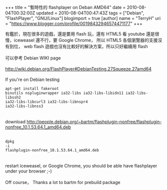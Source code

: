 +++
title = "暫時性的 flashplayer on Deban AMD64"
date = 2010-08-04T00:32:00Z
updated = 2010-08-04T00:47:43Z
tags = ["Debian", "FlashPlayer", "GNU/Linux"]
blogimport = true 
[author]
	name = "TerryH"
	uri = "https://www.blogger.com/profile/00198432946574471177"
+++

有鑑於，現在很多的遊戲，還是要用 flash 玩，還有 HTML5 看 youtube 還是很慢，iceweasel 還不行，要 Google Chrome， 所以 HTML5 各個瀏覽器的支援沒有到位， web flash 遊戲也沒有比較好的解決方案，所以只好繼續用 flash <br /><br />可以參考 Debian WIKI page<br /><br /><a href="http://wiki.debian.org/FlashPlayer#DebianTesting.27Squeeze.27amd64">http://wiki.debian.org/FlashPlayer#DebianTesting.27Squeeze.27amd64</a><br /><br />If you're on Debian testing<br /><code><br />apt-get install fakeroot binutils nspluginwrapper ia32-libs ia32-libs-libidn11 ia32-libs-libssh2 ia32-libs-libcurl3 ia32-libs-libnspr4 ia32-libs-libnss3<br /></code><br /><br />download <a href="http://people.debian.org/~bartm/flashplugin-nonfree/flashplugin-nonfree_10.1.53.64.1_amd64.deb">http://people.debian.org/~bartm/flashplugin-nonfree/flashplugin-nonfree_10.1.53.64.1_amd64.deb</a><br /><br /><code><br />dpkg -i flashplugin-nonfree_10.1.53.64.1_amd64.deb<br /></code><br /><br />restart iceweasel, or Google Chrome, you should be able have flashplayer under your browser ;-)<br /><br />Off course， Thanks a lot to bartm for prebuild package
